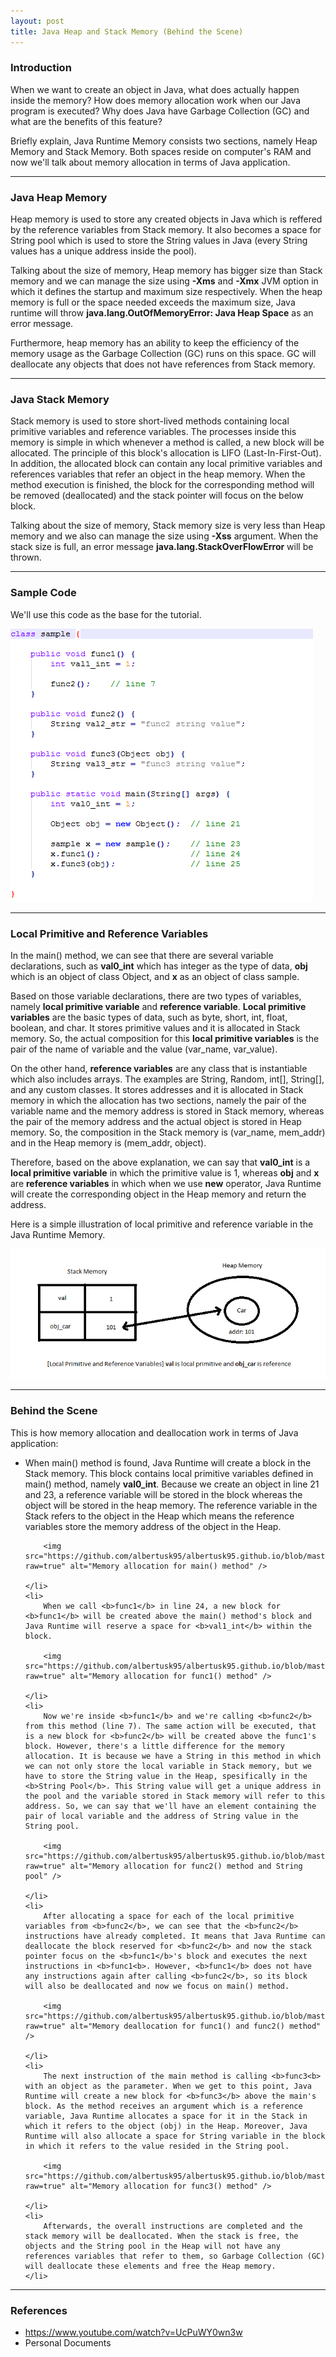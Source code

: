 ```yaml
---
layout: post
title: Java Heap and Stack Memory (Behind the Scene)
---
```


### Introduction

When we want to create an object in Java, what does actually happen inside the memory? How does memory allocation work when our Java program is executed? Why does Java have Garbage Collection (GC) and what are the benefits of this feature?

Briefly explain, Java Runtime Memory consists two sections, namely Heap Memory and Stack Memory. Both spaces reside on computer's RAM and now we'll talk about memory allocation in terms of Java application.

-----

### Java Heap Memory

Heap memory is used to store any created objects in Java which is reffered by the reference variables from Stack memory. It also becomes a space for String pool which is used to store the String values in Java (every String values has a unique address inside the pool).

Talking about the size of memory, Heap memory has bigger size than Stack memory and we can manage the size using **-Xms** and **-Xmx** JVM option in which it defines the startup and maximum size respectively. When the heap memory is full or the space needed exceeds the maximum size, Java runtime will throw **java.lang.OutOfMemoryError: Java Heap Space** as an error message.

Furthermore, heap memory has an ability to keep the efficiency of the memory usage as the Garbage Collection (GC) runs on this space. GC will deallocate any objects that does not have references from Stack memory.

-----

### Java Stack Memory

Stack memory is used to store short-lived methods containing local primitive variables and reference variables. The processes inside this memory is simple in which whenever a method is called, a new block will be allocated. The principle of this block's allocation is LIFO (Last-In-First-Out). In addition, the allocated block can contain any local primitive variables and references variables that refer an object in the heap memory. When the method execution is finished, the block for the corresponding method will be removed (deallocated) and the stack pointer will focus on the below block.

Talking about the size of memory, Stack memory size is very less than Heap memory and we also can manage the size using **-Xss** argument. When the stack size is full, an error message **java.lang.StackOverFlowError** will be thrown.

-----

### Sample Code

We'll use this code as the base for the tutorial.

<img src="https://github.com/albertusk95/albertusk95.github.io/blob/master/public/img_java/java0_6.png?raw=true" alt="Sample Code" />

-----

### Local Primitive and Reference Variables

In the main() method, we can see that there are several variable declarations, such as **val0_int** which has integer as the type of data, **obj** which is an object of class Object, and **x** as an object of class sample.

Based on those variable declarations, there are two types of variables, namely **local primitive variable** and **reference variable**. **Local primitive variables** are the basic types of data, such as byte, short, int, float, boolean, and char. It stores primitive values and it is allocated in Stack memory. So, the actual composition for this **local primitive variables** is the pair of the name of variable and the value (var_name, var_value).

On the other hand, **reference variables** are any class that is instantiable which also includes arrays. The examples are String, Random, int[], String[], and any custom classes. It stores addresses and it is allocated in Stack memory in which the allocation has two sections, namely the pair of the variable name and the memory address is stored in Stack memory, whereas the pair of the memory address and the actual object is stored in Heap memory. So, the composition in the Stack memory is (var_name, mem_addr) and in the Heap memory is (mem_addr, object).

Therefore, based on the above explanation, we can say that **val0_int** is a **local primitive variable** in which the primitive value is 1, whereas **obj** and **x** are **reference variables** in which when we use **new** operator, Java Runtime will create the corresponding object in the Heap memory and return the address.

Here is a simple illustration of local primitive and reference variable in the Java Runtime Memory.

<img src="https://github.com/albertusk95/albertusk95.github.io/blob/master/public/img_java/java0_5.png?raw=true" alt="Local Primitive and Reference Variables" />

-----

### Behind the Scene

This is how memory allocation and deallocation work in terms of Java application:

<ul>
	<li>
		When main() method is found, Java Runtime will create a block in the Stack memory. This block contains local primitive variables defined in main() method, namely <b>val0_int</b>. Because we create an object in line 21 and 23, a reference variable will be stored in the block whereas the object will be stored in the heap memory. The reference variable in the Stack refers to the object in the Heap which means the reference variables store the memory address of the object in the Heap.
		
		<img src="https://github.com/albertusk95/albertusk95.github.io/blob/master/public/img_java/java0_0.png?raw=true" alt="Memory allocation for main() method" />

	</li>
	<li>
		When we call <b>func1</b> in line 24, a new block for <b>func1</b> will be created above the main() method's block and Java Runtime will reserve a space for <b>val1_int</b> within the block.
		
		<img src="https://github.com/albertusk95/albertusk95.github.io/blob/master/public/img_java/java0_1.png?raw=true" alt="Memory allocation for func1() method" />

	</li>
	<li>
		Now we're inside <b>func1</b> and we're calling <b>func2</b> from this method (line 7). The same action will be executed, that is a new block for <b>func2</b> will be created above the func1's block. However, there's a little difference for the memory allocation. It is because we have a String in this method in which we can not only store the local variable in Stack memory, but we have to store the String value in the Heap, spesifically in the <b>String Pool</b>. This String value will get a unique address in the pool and the variable stored in Stack memory will refer to this address. So, we can say that we'll have an element containing the pair of local variable and the address of String value in the String pool.
		
		<img src="https://github.com/albertusk95/albertusk95.github.io/blob/master/public/img_java/java0_2.png?raw=true" alt="Memory allocation for func2() method and String pool" />

	</li>
	<li>
		After allocating a space for each of the local primitive variables from <b>func2</b>, we can see that the <b>func2</b> instructions have already completed. It means that Java Runtime can deallocate the block reserved for <b>func2</b> and now the stack pointer focus on the <b>func1</b>'s block and executes the next instructions in <b>func1<b>. However, <b>func1</b> does not have any instructions again after calling <b>func2</b>, so its block will also be deallocated and now we focus on main() method.
		
		<img src="https://github.com/albertusk95/albertusk95.github.io/blob/master/public/img_java/java0_3.png?raw=true" alt="Memory deallocation for func1() and func2() method" />

	</li>
	<li>
		The next instruction of the main method is calling <b>func3<b> with an object as the parameter. When we get to this point, Java Runtime will create a new block for <b>func3</b> above the main's block. As the method receives an argument which is a reference variable, Java Runtime allocates a space for it in the Stack in which it refers to the object (obj) in the Heap. Moreover, Java Runtime will also allocate a space for String variable in the block in which it refers to the value resided in the String pool.
		
		<img src="https://github.com/albertusk95/albertusk95.github.io/blob/master/public/img_java/java0_4.png?raw=true" alt="Memory allocation for func3() method" />

	</li>
	<li>
		Afterwards, the overall instructions are completed and the stack memory will be deallocated. When the stack is free, the objects and the String pool in the Heap will not have any references variables that refer to them, so Garbage Collection (GC) will deallocate these elements and free the Heap memory.
	</li>
</ul>

-----

### References

<ul>
	<li><a href="https://www.youtube.com/watch?v=UcPuWY0wn3w">https://www.youtube.com/watch?v=UcPuWY0wn3w</a></li>
	<li>Personal Documents</li>
</ul>